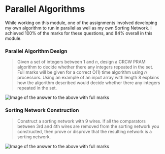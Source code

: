 # Parallel Algorithms

While working on this module, one of the assignments involved developing my own algorithm to run in parallel as well as my own Sorting Network. I achieved 100% of the marks for these questions, and 84% overall in this module.

### Parallel Algorithm Design

>Given a set of integers between 1 and *n*, design a CRCW PRAM algorithm to decide whether there any integers repeated in the set. Full marks will be given for a correct O(1) time algorithm using *n* processors. Using an example of an input array with length 8 explains how the algorithm described would decide whether there any integers repeated in the set.

![Image of the answer to the above with full marks](https://github.com/KeithTho/University/assets/102043623/49771d37-169e-4b67-acda-98921b420a31)


### Sorting Network Construction

>Construct a sorting network with 9 wires. If all the comparators between 3rd and 4th wires are removed from the sorting network you constructed, then prove or disprove that the resulting network is a sorting network. 

![Image of the answer to the above with full marks](https://github.com/KeithTho/University/assets/102043623/9375fa9a-8645-4f2e-bd24-64217e7adc59)

